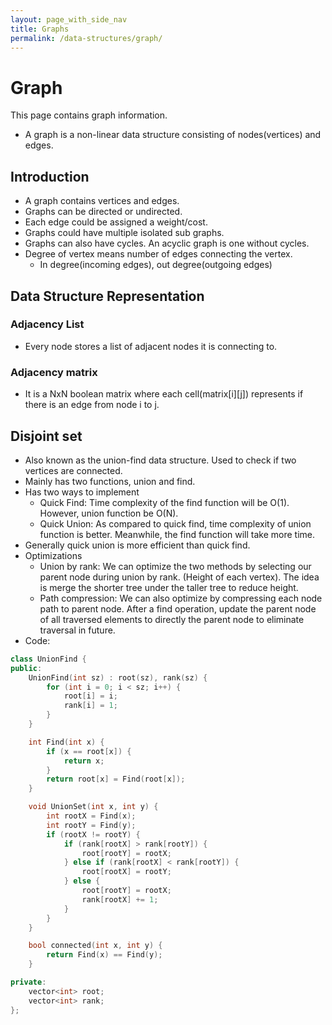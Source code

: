 ```yaml
---
layout: page_with_side_nav
title: Graphs
permalink: /data-structures/graph/
---
```


# Graph
This page contains graph information.
- A graph is a non-linear data structure consisting of nodes(vertices) and edges.


## Introduction
- A graph contains vertices and edges.
- Graphs can be directed or undirected.
- Each edge could be assigned a weight/cost.
- Graphs could have multiple isolated sub graphs.
- Graphs can also have cycles. An acyclic graph is one without cycles.
- Degree of vertex means number of edges connecting the vertex.
  - In degree(incoming edges),  out degree(outgoing edges) 


## Data Structure Representation
### Adjacency List
- Every node stores a list of adjacent nodes it is connecting to.

### Adjacency matrix
- It is a NxN boolean matrix where each cell(matrix[i][j]) represents if there is an edge from node i to j.


## Disjoint set 
- Also known as the union-find data structure. Used to check if two vertices are connected. 
- Mainly has two functions, union and find. 
- Has two ways to implement
  - Quick Find: Time complexity of the find function will be O(1). However, union function be O(N).
  - Quick Union: As compared to quick find, time complexity of union function is better. Meanwhile, the find function will take more time.
- Generally quick union is more efficient than quick find.
- Optimizations
  - Union by rank: We can optimize the two methods by selecting our parent node during union by rank. (Height of each vertex). The idea is merge the shorter tree under the taller tree to reduce height.
  - Path compression: We can also optimize by compressing each node path to parent node. After a find operation, update the parent node of all traversed elements to directly the parent node to eliminate traversal in future.
- Code:


```c++
class UnionFind {
public:
    UnionFind(int sz) : root(sz), rank(sz) {
        for (int i = 0; i < sz; i++) {
            root[i] = i;
            rank[i] = 1;
        }
    }

    int Find(int x) {
        if (x == root[x]) {
            return x;
        }
        return root[x] = Find(root[x]);
    }

    void UnionSet(int x, int y) {
        int rootX = Find(x);
        int rootY = Find(y);
        if (rootX != rootY) {
            if (rank[rootX] > rank[rootY]) {
                root[rootY] = rootX;
            } else if (rank[rootX] < rank[rootY]) {
                root[rootX] = rootY;
            } else {
                root[rootY] = rootX;
                rank[rootX] += 1;
            }
        }
    }

    bool connected(int x, int y) {
        return Find(x) == Find(y);
    }

private:
    vector<int> root;
    vector<int> rank;
};
```
